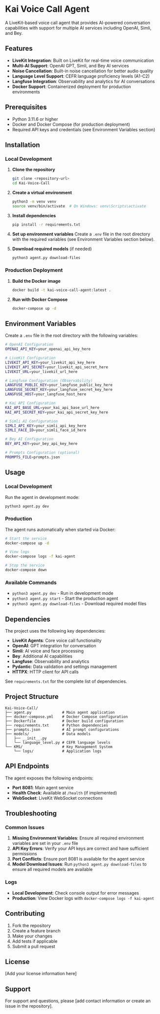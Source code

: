 # Kai Voice Call Agent

A LiveKit-based voice call agent that provides AI-powered conversation capabilities with support for multiple AI services including OpenAI, Simli, and Bey.

## Features

- **LiveKit Integration**: Built on LiveKit for real-time voice communication
- **Multi-AI Support**: OpenAI GPT, Simli, and Bey AI services
- **Noise Cancellation**: Built-in noise cancellation for better audio quality
- **Language Level Support**: CEFR language proficiency levels (A1-C2)
- **Langfuse Integration**: Observability and analytics for AI conversations
- **Docker Support**: Containerized deployment for production environments

## Prerequisites

- Python 3.11.6 or higher
- Docker and Docker Compose (for production deployment)
- Required API keys and credentials (see Environment Variables section)

## Installation

### Local Development

1. **Clone the repository**
   ```bash
   git clone <repository-url>
   cd Kai-Voice-Call
   ```

2. **Create a virtual environment**
   ```bash
   python3 -m venv venv
   source venv/bin/activate  # On Windows: venv\Scripts\activate
   ```

3. **Install dependencies**
   ```bash
   pip install -r requirements.txt
   ```

4. **Set up environment variables**
   Create a `.env` file in the root directory with the required variables (see Environment Variables section below).

5. **Download required models** (if needed)
   ```bash
   python3 agent.py download-files
   ```

### Production Deployment

1. **Build the Docker image**
   ```bash
   docker build -t kai-voice-call-agent:latest .
   ```

2. **Run with Docker Compose**
   ```bash
   docker-compose up -d
   ```

## Environment Variables

Create a `.env` file in the root directory with the following variables:

```bash
# OpenAI Configuration
OPENAI_API_KEY=your_openai_api_key_here

# LiveKit Configuration
LIVEKIT_API_KEY=your_livekit_api_key_here
LIVEKIT_API_SECRET=your_livekit_api_secret_here
LIVEKIT_URL=your_livekit_url_here

# Langfuse Configuration (Observability)
LANGFUSE_PUBLIC_KEY=your_langfuse_public_key_here
LANGFUSE_SECRET_KEY=your_langfuse_secret_key_here
LANGFUSE_HOST=your_langfuse_host_here

# Kai API Configuration
KAI_API_BASE_URL=your_kai_api_base_url_here
KAI_API_SECRET_KEY=your_kai_api_secret_key_here

# Simli AI Configuration
SIMLI_API_KEY=your_simli_api_key_here
SIMLI_FACE_ID=your_simli_face_id_here

# Bey AI Configuration
BEY_API_KEY=your_bey_api_key_here

# Prompts Configuration (optional)
PROMPTS_FILE=prompts.json
```

## Usage

### Local Development

Run the agent in development mode:
```bash
python3 agent.py dev
```

### Production

The agent runs automatically when started via Docker:
```bash
# Start the service
docker-compose up -d

# View logs
docker-compose logs -f kai-agent

# Stop the service
docker-compose down
```

### Available Commands

- `python3 agent.py dev` - Run in development mode
- `python3 agent.py start` - Start the production agent
- `python3 agent.py download-files` - Download required model files

## Dependencies

The project uses the following key dependencies:

- **LiveKit Agents**: Core voice call functionality
- **OpenAI**: GPT integration for conversation
- **Simli**: AI voice and face processing
- **Bey**: Additional AI capabilities
- **Langfuse**: Observability and analytics
- **Pydantic**: Data validation and settings management
- **HTTPX**: HTTP client for API calls

See `requirements.txt` for the complete list of dependencies.

## Project Structure

```
Kai-Voice-Call/
├── agent.py              # Main agent application
├── docker-compose.yml    # Docker Compose configuration
├── Dockerfile            # Docker build configuration
├── requirements.txt      # Python dependencies
├── prompts.json          # AI prompt configurations
├── models/               # Data models
│   ├── __init__.py
│   └── language_level.py # CEFR language levels
└── KMS/                  # Key Management System
    └── logs/             # Application logs
```

## API Endpoints

The agent exposes the following endpoints:

- **Port 8081**: Main agent service
- **Health Check**: Available at `/health` (if implemented)
- **WebSocket**: LiveKit WebSocket connections

## Troubleshooting

### Common Issues

1. **Missing Environment Variables**: Ensure all required environment variables are set in your `.env` file
2. **API Key Errors**: Verify your API keys are correct and have sufficient permissions
3. **Port Conflicts**: Ensure port 8081 is available for the agent service
4. **Model Download Issues**: Run `python3 agent.py download-files` to ensure all required models are available

### Logs

- **Local Development**: Check console output for error messages
- **Production**: View Docker logs with `docker-compose logs -f kai-agent`

## Contributing

1. Fork the repository
2. Create a feature branch
3. Make your changes
4. Add tests if applicable
5. Submit a pull request

## License

[Add your license information here]

## Support

For support and questions, please [add contact information or create an issue in the repository].